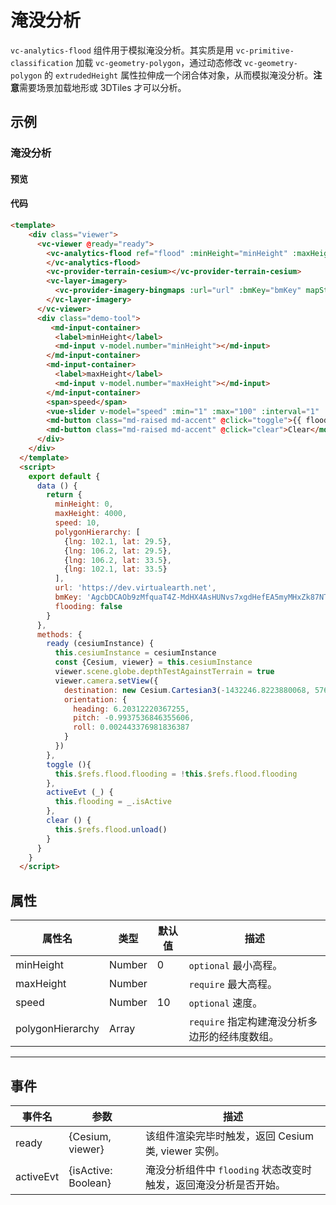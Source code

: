 # 淹没分析

`vc-analytics-flood` 组件用于模拟淹没分析。其实质是用 `vc-primitive-classification` 加载 `vc-geometry-polygon`，通过动态修改 `vc-geometry-polygon` 的 `extrudedHeight` 属性拉伸成一个闭合体对象，从而模拟淹没分析。**注意**需要场景加载地形或 3DTiles 才可以分析。

## 示例

### 淹没分析

#### 预览

<doc-preview>
  <template>
    <div class="viewer">
      <vc-viewer @ready="ready">
        <vc-analytics-flood ref="flood" v-if="flag" :minHeight="minHeight" :maxHeight="maxHeight" :speed="speed" :polygonHierarchy="polygonHierarchy" @activeEvt="activeEvt">
        </vc-analytics-flood>
        <vc-provider-terrain-cesium></vc-provider-terrain-cesium>
        <vc-layer-imagery>
          <vc-provider-imagery-bingmaps :url="url" :bmKey="bmKey" mapStyle="Aerial"></vc-provider-imagery-bingmaps>
        </vc-layer-imagery>
      </vc-viewer>
      <div class="demo-tool">
         <md-input-container>
          <label>minHeight</label>
          <md-input v-model.number="minHeight"></md-input>
        </md-input-container>
        <md-input-container>
          <label>maxHeight</label>
          <md-input v-model.number="maxHeight"></md-input>
        </md-input-container>
        <span>speed</span>
        <vue-slider v-model="speed" :min="1" :max="100" :interval="1"  ></vue-slider>
        <md-button class="md-raised md-accent" @click="toggle">{{ flooding ? 'Stop' : 'Start' }}</md-button>
        <md-button class="md-raised md-accent" @click="clear">Clear</md-button>
      </div>
    </div>
  </template>
  <script>
    export default {
      data () {
        return {
          minHeight: 0,
          maxHeight: 4000,
          speed: 10,
          polygonHierarchy: [
            {lng: 102.1, lat: 29.5},
            {lng: 106.2, lat: 29.5},
            {lng: 106.2, lat: 33.5},
            {lng: 102.1, lat: 33.5}
          ],
          url: 'https://dev.virtualearth.net',
          bmKey: 'AgcbDCAOb9zMfquaT4Z-MdHX4AsHUNvs7xgdHefEA5myMHxZk87NTNgdLbG90IE-', // 可到(https://www.bingmapsportal.com/)申请Key。
          flooding: false,
          flag: true
        }
      },
      methods: {
        ready (cesiumInstance) {
          this.cesiumInstance = cesiumInstance
          window.vm = this
          const {Cesium, viewer} = this.cesiumInstance
          viewer.scene.globe.depthTestAgainstTerrain = true
          viewer.camera.setView({
            destination: new Cesium.Cartesian3(-1432246.8223880068, 5761224.588247942, 3297281.1889481535),
            orientation: {
              heading: 6.20312220367255,
              pitch: -0.9937536846355606,
              roll: 0.002443376981836387
            }
          })
        },
        toggle (){
          this.$refs.flood.flooding = !this.$refs.flood.flooding
        },
        activeEvt (_) {
          this.flooding = _.isActive
        },
        clear () {
          this.$refs.flood.unload()
        }
      }
    }
  </script>
</doc-preview>

#### 代码

```html
<template>
    <div class="viewer">
      <vc-viewer @ready="ready">
        <vc-analytics-flood ref="flood" :minHeight="minHeight" :maxHeight="maxHeight" :speed="speed" :polygonHierarchy="polygonHierarchy" @activeEvt="activeEvt">
        </vc-analytics-flood>
        <vc-provider-terrain-cesium></vc-provider-terrain-cesium>
        <vc-layer-imagery>
          <vc-provider-imagery-bingmaps :url="url" :bmKey="bmKey" mapStyle="Aerial"></vc-provider-imagery-bingmaps>
        </vc-layer-imagery>
      </vc-viewer>
      <div class="demo-tool">
         <md-input-container>
          <label>minHeight</label>
          <md-input v-model.number="minHeight"></md-input>
        </md-input-container>
        <md-input-container>
          <label>maxHeight</label>
          <md-input v-model.number="maxHeight"></md-input>
        </md-input-container>
        <span>speed</span>
        <vue-slider v-model="speed" :min="1" :max="100" :interval="1"  ></vue-slider>
        <md-button class="md-raised md-accent" @click="toggle">{{ flooding ? 'Stop' : 'Start' }}</md-button>
        <md-button class="md-raised md-accent" @click="clear">Clear</md-button>
      </div>
    </div>
  </template>
  <script>
    export default {
      data () {
        return {
          minHeight: 0,
          maxHeight: 4000,
          speed: 10,
          polygonHierarchy: [
            {lng: 102.1, lat: 29.5},
            {lng: 106.2, lat: 29.5},
            {lng: 106.2, lat: 33.5},
            {lng: 102.1, lat: 33.5}
          ],
          url: 'https://dev.virtualearth.net',
          bmKey: 'AgcbDCAOb9zMfquaT4Z-MdHX4AsHUNvs7xgdHefEA5myMHxZk87NTNgdLbG90IE-', // 可到(https://www.bingmapsportal.com/)申请Key。
          flooding: false
        }
      },
      methods: {
        ready (cesiumInstance) {
          this.cesiumInstance = cesiumInstance
          const {Cesium, viewer} = this.cesiumInstance
          viewer.scene.globe.depthTestAgainstTerrain = true
          viewer.camera.setView({
            destination: new Cesium.Cartesian3(-1432246.8223880068, 5761224.588247942, 3297281.1889481535),
            orientation: {
              heading: 6.20312220367255,
              pitch: -0.9937536846355606,
              roll: 0.002443376981836387
            }
          })
        },
        toggle (){
          this.$refs.flood.flooding = !this.$refs.flood.flooding
        },
        activeEvt (_) {
          this.flooding = _.isActive
        },
        clear () {
          this.$refs.flood.unload()
        }
      }
    }
  </script>
```

## 属性

| 属性名           | 类型   | 默认值 | 描述                                           |
| ---------------- | ------ | ------ | ---------------------------------------------- |
| minHeight        | Number | 0      | `optional` 最小高程。                          |
| maxHeight        | Number |        | `require` 最大高程。                           |
| speed            | Number | 10     | `optional` 速度。                              |
| polygonHierarchy | Array  |        | `require` 指定构建淹没分析多边形的经纬度数组。 |

---

## 事件

| 事件名    | 参数                | 描述                                                           |
| --------- | ------------------- | -------------------------------------------------------------- |
| ready     | {Cesium, viewer}    | 该组件渲染完毕时触发，返回 Cesium 类, viewer 实例。            |
| activeEvt | {isActive: Boolean} | 淹没分析组件中 `flooding` 状态改变时触发，返回淹没分析是否开始。 |
